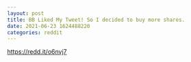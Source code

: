 ```yaml
--- 
layout: post 
title: BB Liked My Tweet! So I decided to buy more shares. 
date: 2021-06-23 1624488220 
categories: reddit 
--- 
```

https://redd.it/o6nvj7